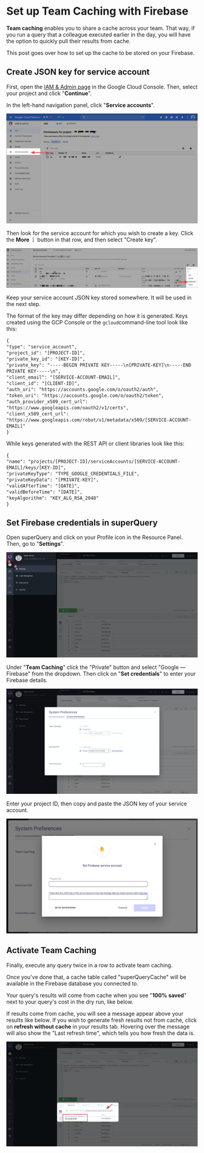 # Set up Team Caching with Firebase

**Team caching** enables you to share a cache across your team. That way, if you run a query that a colleague executed earlier in the day, you will have the option to quickly pull their results from cache.

This post goes over how to set up the cache to be stored on your Firebase.

## Create JSON key for service account

First, open the [IAM & Admin page](https://console.cloud.google.com/project/\_/iam-admin?\_ga=2.255639179.-2078623115.1529931311) in the Google Cloud Console. Then, select your project and click "**Continue**".

In the left-hand navigation panel, click "**Service accounts**".

<!-- markdownlint-disable-next-line -->
![](<../.gitbook/assets/image (102).png>)

Then look for the service account for which you wish to create a key. Click the **More &vellip;** button in that row, and then select "Create key".

<!-- markdownlint-disable-next-line -->
![](<../.gitbook/assets/image (103).png>)

Keep your service account JSON key stored somewhere. It will be used in the next step.

The format of the key may differ depending on how it is generated. Keys created using the GCP Console or the `gcloud`command-line tool look like this:

```
{
"type": "service_account",
"project_id": "[PROJECT-ID]",
"private_key_id": "[KEY-ID]",
"private_key": "-----BEGIN PRIVATE KEY-----\n[PRIVATE-KEY]\n-----END PRIVATE KEY-----\n",
"client_email": "[SERVICE-ACCOUNT-EMAIL]",
"client_id": "[CLIENT-ID]",
"auth_uri": "https://accounts.google.com/o/oauth2/auth",
"token_uri": "https://accounts.google.com/o/oauth2/token",
"auth_provider_x509_cert_url": "https://www.googleapis.com/oauth2/v1/certs",
"client_x509_cert_url": "https://www.googleapis.com/robot/v1/metadata/x509/[SERVICE-ACCOUNT-EMAIL]"
}
```

While keys generated with the REST API or client libraries look like this:

```
{
"name": "projects/[PROJECT-ID]/serviceAccounts/[SERVICE-ACCOUNT-EMAIL]/keys/[KEY-ID]",
"privateKeyType": "TYPE_GOOGLE_CREDENTIALS_FILE",
"privateKeyData": "[PRIVATE-KEY]",
"validAfterTime": "[DATE]",
"validBeforeTime": "[DATE]",
"keyAlgorithm": "KEY_ALG_RSA_2048"
}
```

## Set Firebase credentials in superQuery

Open superQuery and click on your Profile icon in the Resource Panel. Then, go to "**Settings**".

<!-- markdownlint-disable-next-line -->
![](<../.gitbook/assets/image (98).png>)

Under "**Team Caching**" click the "Private" button and select "Google &mdash; Firebase" from the dropdown. Then click on "**Set credentials**" to enter your Firebase details.

<!-- markdownlint-disable-next-line -->
![](<../.gitbook/assets/image (99).png>)

Enter your project ID, then copy and paste the JSON key of your service account.

<!-- markdownlint-disable-next-line -->
![](<../.gitbook/assets/image (104).png>)

## Activate Team Caching

Finally, execute any query twice in a row to activate team caching.

Once you've done that, a cache table called "superQueryCache" will be available in the Firebase database you connected to.

Your query's results will come from cache when you see "**100% saved**" next to your query's cost in the dry run, like below.

If results come from cache, you will see a message appear above your results like below. If you wish to generate fresh results not from cache, click on **refresh without cache** in your results tab. Hovering over the message will also show the "Last refresh time", which tells you how fresh the data is.

<!-- markdownlint-disable-next-line -->
![](<../.gitbook/assets/image (105).png>)
